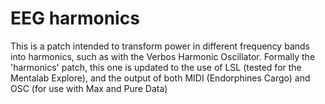 # EEG harmonics

This is a patch intended to transform power in different frequency bands into harmonics, such as with the Verbos Harmonic Oscillator. Formally the 'harmonics' patch, this one is updated to the use of LSL (tested for the Mentalab Explore), and the output of both MIDI (Endorphines Cargo) and OSC (for use with Max and Pure Data)

